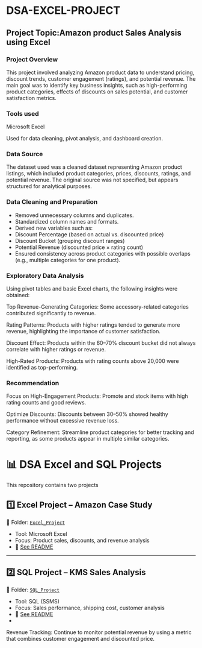 # DSA-EXCEL-PROJECT
## Project Topic:Amazon product Sales Analysis using Excel
### Project Overview 

This project involved analyzing Amazon product data to understand pricing, discount trends, customer engagement (ratings), and potential revenue. The main goal was to identify key business insights, such as high-performing product categories, effects of discounts on sales potential, and customer satisfaction metrics.
### Tools used

Microsoft Excel

Used for data cleaning, pivot analysis, and dashboard creation.
### Data Source

The dataset used was a cleaned dataset representing Amazon product listings, which included product categories, prices, discounts, ratings, and potential revenue. The original source was not specified, but appears structured for analytical purposes.
### Data Cleaning and Preparation 

- Removed unnecessary columns and duplicates.
- Standardized column names and formats.
- Derived new variables such as:
- Discount Percentage (based on actual vs. discounted price)
- Discount Bucket (grouping discount ranges)
- Potential Revenue (discounted price × rating count)
- Ensured consistency across product categories with possible overlaps (e.g., multiple categories for one product).
### Exploratory Data Analysis 
Using pivot tables and basic Excel charts, the following insights were obtained:

Top Revenue-Generating Categories: Some accessory-related categories contributed significantly to revenue.

Rating Patterns: Products with higher ratings tended to generate more revenue, highlighting the importance of customer satisfaction.

Discount Effect: Products within the 60–70% discount bucket did not always correlate with higher ratings or revenue.

High-Rated Products: Products with rating counts above 20,000 were identified as top-performing.
### Recommendation 

Focus on High-Engagement Products: Promote and stock items with high rating counts and good reviews.

Optimize Discounts: Discounts between 30–50% showed healthy performance without excessive revenue loss.

Category Refinement: Streamline product categories for better tracking and reporting, as some products appear in multiple similar categories.
# 📊 DSA Excel and SQL Projects

This repository contains two projects

## 1️⃣ Excel Project – Amazon Case Study

📁 Folder: [`Excel_Project`](./Excel_Project)

- Tool: Microsoft Excel
- Focus: Product sales, discounts, and revenue analysis
- 📄 [See README](./Excel_Project/README.md)

---

## 2️⃣ SQL Project – KMS Sales Analysis

📁 Folder: [`SQL_Project`](./SQL_Project)

- Tool: SQL (SSMS)
- Focus: Sales performance, shipping cost, customer analysis
- 📄 [See README](./SQL_Project/README)
- 
Revenue Tracking: Continue to monitor potential revenue by using a metric that combines customer engagement and discounted price.
